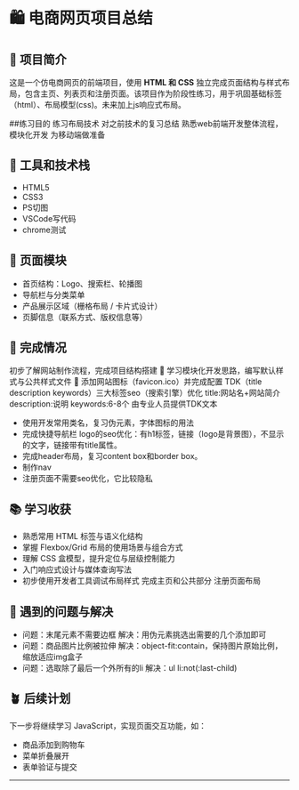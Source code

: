 # 🛍️ 电商网页项目总结

## 📌 项目简介
这是一个仿电商网页的前端项目，使用 **HTML 和 CSS** 独立完成页面结构与样式布局，包含主页、列表页和注册页面。该项目作为阶段性练习，用于巩固基础标签（html）、布局模型(css)。未来加上js响应式布局。

##练习目的
练习布局技术
对之前技术的复习总结
熟悉web前端开发整体流程，模块化开发
为移动端做准备

## 🔧 工具和技术栈
- HTML5
- CSS3
- PS切图
- VSCode写代码
- chrome测试

## 📐 页面模块
- 首页结构：Logo、搜索栏、轮播图
- 导航栏与分类菜单
- 产品展示区域（栅格布局 / 卡片式设计）
- 页脚信息（联系方式、版权信息等）

## 🎯 完成情况
初步了解网站制作流程，完成项目结构搭建
🧩 学习模块化开发思路，编写默认样式与公共样式文件
🌟 添加网站图标（favicon.ico）并完成配置
TDK（title description keywords）三大标签seo（搜索引擎）优化
title:网站名+网站简介
description:说明
keywords:6-8个 由专业人员提供TDK文本
- 使用开发常用类名，复习伪元素，字体图标的用法
- 完成快捷导航栏 logo的seo优化：有h1标签，链接（logo是背景图），不显示的文字，链接带有title属性。
- 完成header布局，复习content box和border box。
- 制作nav
- 注册页面不需要seo优化，它比较隐私
## 📚 学习收获
- 熟悉常用 HTML 标签与语义化结构
- 掌握 Flexbox/Grid 布局的使用场景与组合方式
- 理解 CSS 盒模型，提升定位与层级控制能力
- 入门响应式设计与媒体查询写法
- 初步使用开发者工具调试布局样式
完成主页和公共部分
注册页面布局

## 🧠 遇到的问题与解决

- 问题：末尾元素不需要边框
  解决：用伪元素挑选出需要的几个添加即可
- 问题：商品图片比例被拉伸
  解决：object-fit:contain，保持图片原始比例，缩放适应img盒子
- 问题：选取除了最后一个外所有的li
  解决：ul li:not(:last-child)


## 🪴 后续计划
下一步将继续学习 JavaScript，实现页面交互功能，如：
- 商品添加到购物车
- 菜单折叠展开
- 表单验证与提交



---